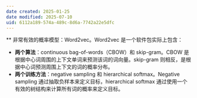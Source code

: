 ```yaml
---
date created: 2025-01-25
date modified: 2025-07-10
uid: 6112a189-574a-489c-8d6a-7742a22e5dfc
---
```

**
非常有效的概率模型：Word2vec。Word2vec 是一个软件包实际上包含：

- **两个算法**：continuous bag-of-words（CBOW）和 skip-gram。CBOW 是根据中心词周围的上下文单词来预测该词的词向量。skip-gram 则相反，是根据中心词预测周围上下文的词的概率分布。
- **两个训练方法**：negative sampling 和 hierarchical softmax。Negative sampling 通过抽取负样本来定义目标，hierarchical softmax 通过使用一个有效的树结构来计算所有词的概率来定义目标。
